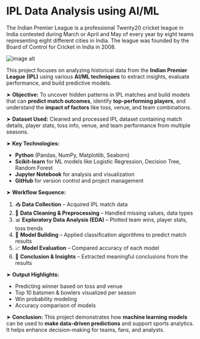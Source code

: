 # IPL Data Analysis using AI/ML

The Indian Premier League is a professional Twenty20 cricket league in India contested during March or April and May of every year by eight teams representing eight different cities in India. The league was founded by the Board of Control for Cricket in India in 2008.  

![image alt](https://github.com/S-Amena/IPL-Data-Analysis-Using-AI-ML/blob/df6d31d8fd6b55bdf10f63759404a3f70da2237e/IPL_1.png)


This project focuses on analyzing historical data from the **Indian Premier League (IPL)** using various **AI/ML techniques** to extract insights, evaluate performance, and build predictive models.

➤ **Objective:**
To uncover hidden patterns in IPL matches and build models that can **predict match outcomes**, identify **top-performing players**, and understand the **impact of factors** like toss, venue, and team combinations.

➤ **Dataset Used:**
Cleaned and processed IPL dataset containing match details, player stats, toss info, venue, and team performance from multiple seasons.

➤ **Key Technologies:**

* **Python** (Pandas, NumPy, Matplotlib, Seaborn)
* **Scikit-learn** for ML models like Logistic Regression, Decision Tree, Random Forest
* **Jupyter Notebook** for analysis and visualization
* **GitHub** for version control and project management

➤ **Workflow Sequence:**

1. 📥 **Data Collection** – Acquired IPL match data
2. 🧹 **Data Cleaning & Preprocessing** – Handled missing values, data types
3. 📊 **Exploratory Data Analysis (EDA)** – Plotted team wins, player stats, toss trends
4. 🧠 **Model Building** – Applied classification algorithms to predict match results
5. 📈 **Model Evaluation** – Compared accuracy of each model
6. 🧾 **Conclusion & Insights** – Extracted meaningful conclusions from the results

➤ **Output Highlights:**

* Predicting winner based on toss and venue
* Top 10 batsmen & bowlers visualized per season
* Win probability modeling
* Accuracy comparison of models

➤ **Conclusion:**
This project demonstrates how **machine learning models** can be used to **make data-driven predictions** and support sports analytics. It helps enhance decision-making for teams, fans, and analysts.



   
